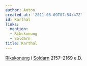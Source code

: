 ```yaml
---
author: Anton
created_at: '2011-08-09T07:54:47Z'
id: Karthal
links:
  mention:
  - Rikskonung
  - Soldarn
title: Karthal
---
```


[Rikskonung] i [Soldarn] 2157–2169 e.D.

  [Rikskonung]: Rikskonung
  [Soldarn]: Soldarn
